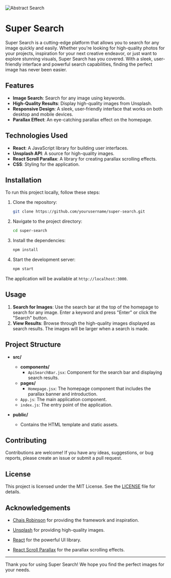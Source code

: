 ![Abstract Search](public/images/abstract_search.webp)

# Super Search

Super Search is a cutting-edge platform that allows you to search for any image quickly and easily. Whether you're looking for high-quality photos for your projects, inspiration for your next creative endeavor, or just want to explore stunning visuals, Super Search has you covered. With a sleek, user-friendly interface and powerful search capabilities, finding the perfect image has never been easier.

## Features

- **Image Search**: Search for any image using keywords.
- **High-Quality Results**: Display high-quality images from Unsplash.
- **Responsive Design**: A sleek, user-friendly interface that works on both desktop and mobile devices.
- **Parallax Effect**: An eye-catching parallax effect on the homepage.

## Technologies Used

- **React**: A JavaScript library for building user interfaces.
- **Unsplash API**: A source for high-quality images.
- **React Scroll Parallax**: A library for creating parallax scrolling effects.
- **CSS**: Styling for the application.

## Installation

To run this project locally, follow these steps:

1. Clone the repository:

   ```bash
   git clone https://github.com/yourusername/super-search.git
   ```

2. Navigate to the project directory:

   ```bash
   cd super-search
   ```

3. Install the dependencies:

   ```bash
   npm install
   ```

4. Start the development server:
   ```bash
   npm start
   ```

The application will be available at `http://localhost:3000`.

## Usage

1. **Search for Images**: Use the search bar at the top of the homepage to search for any image. Enter a keyword and press "Enter" or click the "Search" button.
2. **View Results**: Browse through the high-quality images displayed as search results. The images will be larger when a search is made.

## Project Structure

- **src/**

  - **components/**
    - `ApiSearchBar.jsx`: Component for the search bar and displaying search results.
  - **pages/**
    - `Homepage.jsx`: The homepage component that includes the parallax banner and introduction.
  - `App.js`: The main application component.
  - `index.js`: The entry point of the application.

- **public/**
  - Contains the HTML template and static assets.

## Contributing

Contributions are welcome! If you have any ideas, suggestions, or bug reports, please create an issue or submit a pull request.

## License

This project is licensed under the MIT License. See the [LICENSE](LICENSE) file for details.

## Acknowledgements

- [Chais Robinson](https://chaisrobinson.github.io/) for providing the framework and inspiration.

- [Unsplash](https://unsplash.com/) for providing high-quality images.
- [React](https://reactjs.org/) for the powerful UI library.
- [React Scroll Parallax](https://react-scroll-parallax.damnthat.tv/) for the parallax scrolling effects.

---

Thank you for using Super Search! We hope you find the perfect images for your needs.
